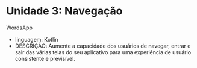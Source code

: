 Unidade 3: Navegação
=================

<!--ts-->
  WordsApp
   
<!--ts-->
  
   * linguagem: Kotlin
   * DESCRIÇÃO: Aumente a capacidade dos usuários de navegar, entrar e sair das várias telas do seu aplicativo para uma experiência de usuário consistente e previsível.
